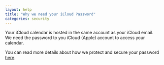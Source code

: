 ```yaml
---
layout: help
title: "Why we need your iCloud Password"
categories: security
---
```


Your iCloud calendar is hosted in the same account as your iCloud email. We need the password to you iCloud (Apple) account to access your calendar. 

You can read more details about how we protect and secure your password [here](https://freebusy.io/security). 

